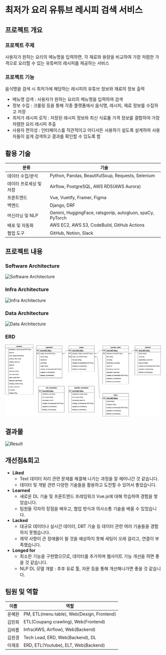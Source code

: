 # 최저가 요리 유튜브 레시피 검색 서비스

## 프로젝트 개요
### 프로젝트 주제
사용자가 원하는 요리의 메뉴명을 입력하면, 각 재료와 용량을 비교하여 가장 저렴한 가격으로 요리할 수 있는 유튜버의 레시피를 제공하는 서비스
### 프로젝트 기능
음식명을 검색 시 최저가에 해당하는 레시피의 유튜브 정보와 재료의 정보 출력
- 메뉴명 검색 : 사용자가 원하는 요리의 메뉴명을 입력하여 검색
- 정보 수집 : 크롤링 등을 통해 각종 플랫폼에서 음식명, 레시피, 재료 정보를 수집하고 저장
- 최저가 레시피 로직 : 저장된 레시피 정보와 최신 식료품 가격 정보를 결합하여 가장 저렴한 요리 레시피 추출
- 사용자 편의성 : 인터페이스를 직관적이고 어디서든 사용하기 쉽도록 설계하여 사용자들이 쉽게 검색하고 결과를 확인할 수 있도록 함

## 활용 기술
| 분류 | 기술 |
| --- | --- |
| 데이터 수집/분석 | Python, Pandas, BeautifulSoup, Requests, Selenium |
| 데이터 프로세싱 및 저장 | Airflow, PostgreSQL, AWS RDS(AWS Aurora) |
| 프론트엔드 | Vue, Vuetify, Framer, Figma |
| 백엔드 | Django, DRF |
| 머신러닝 및 NLP | Gemini, HuggingFace, ratsgonlp, autogluon, spaCy, PyTorch |
| 배포 및 자동화 | AWS EC2, AWS S3, CodeBuild, GitHub Actions |
| 협업 도구 | GitHub, Notion, Slack |

## 프로젝트 내용
### Software Architecture
![Software Architecture](/the-cheapest-youtube-recipe/img/sw_archi.drawio.png)

### Infra Architecture
![Infra Architecture](/the-cheapest-youtube-recipe/img/final_infra.drawio.png)

### Data Architecture
![Data Architecture](/the-cheapest-youtube-recipe/img/data_pipeline.drawio.png)

### ERD
![ERD](/img/service_erd.drawio.png)

## 결과물
![Result](/the-cheapest-youtube-recipe/img/project_result.png)

## 개선점&회고
- **Liked**
    - Text 데이터 처리 관련 문제를 해결해 나가는 과정을 잘 헤어나간 것 같습니다.
    - 데이터 및 개발 관련 다양한 기술들을 활용하고 도전할 수 있어서 좋았습니다.
- **Learned**
    - 새로운 DL 기술 및 프론트엔드 프레임워크 Vue.js에 대해 학습하여 경험을 쌓았습니다.
    - 팀원들 각자의 장점을 배우고, 협업 방식과 의사소통 기술을 배울 수 있었습니다.
- **Lacked**
    - 대규모 데이터나 실시간 데이터, DBT 기술 등 데이터 관련 여러 기술들을 경험하지 못했습니다.
    - 제약 사항이 큰 장애물이 될 것을 예상하지 못해 세팅이 오래 걸리고, 연결이 부족했습니다.
- **Longed for**
    - 최소한 기능을 구현했으므로, 데이터를 추가하며 웹사이트 기능 개선을 하면 좋을 것 같습니다.
    - NLP DL 모델 개발 : 추후 유료 툴, 자문 등을 통해 개선해나가면 좋을 것 같습니다.

## 팀원 및 역할

| 이름 | 역할 |
| --- | --- |
| 윤혜원 | PM, ETL(menu table), Web(Design, Frontend) |
| 김민회 | ETL(Coupang crawling), Web(Frontend) |
| 김바롬 | Infra(AWS, Airflow), Web(Backend) |
| 김원경 | Tech Lead, ERD, Web(Backend), DL |
| 이재호 | ERD, ETL(Youtube), ELT, Web(Backend) |